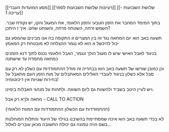 [[מסע המועדות העברי]]
[[רעיונות שלושת השבועות לספר]]
[[שלושת השבועות - עריכה 1]]


בתוך המימד המחבר את הזמן הטבעי והזמן הלאומי, את המעגל והקו, יש נקודת שבר.
השמש זרחה, השטחה פרחה, והשוחט שחט.
איך ז היתכן?

תשעה באב הוא יום המחאה נגד זה
בין המצרים זו התקופה בה אנו מבינים שהמסע גם יכול להיכשל
א הוא לא נגמר
ההצלחה לא מובטחת
רק המאמץ


בניגוד לאבל האישי שיש לו מעגל הולך ונגמר,
האבל הלאומי נכנס לתוך דנא הזמנים כמחאה מתמדת
עד שישתנה

וכן כמובן שורשו של תשעה באב הוא בבחריה
זה מודל ההתמודדות עם כשלון
לא רק עם סבל
אלא כשלון
בניגוד לעובדי האלילים המאתבלים על מות הזמן
העם מתאבל על בחירות שגויות
אין דיכוטומיה!

ויש לעיין היטב בשביד ולהשוות גם ליום השואה. ולתהות על מנהגי האבלות בימינו.

מחאה ולךא רק אבל - CALL TO ACTION

{ההתמודדות עם הכשלון
ההתמודדות עם המוות הלאומי}

לא בכדי תשעה באב הוא איכה שמסתיימת בהשיבנו
בגילוי של היעוד והתלות המוחלטת בשם הויה 
טמונה גם יכולת התשובה
מכאן עוברים לאלול…